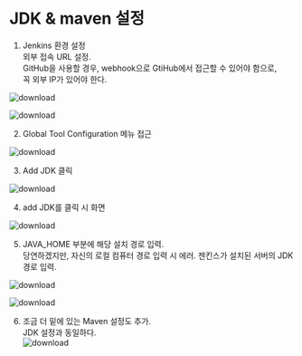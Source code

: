 # JDK & maven 설정
  
1. Jenkins 환경 설정  
   외부 접속 URL 설정.  
   GitHub을 사용할 경우, webhook으로 GtiHub에서 접근할 수 있어야 함으로,  
   꼭 외부 IP가 있어야 한다.   

  
![download](https://user-images.githubusercontent.com/24904435/112590780-baeed000-8e46-11eb-94c9-d21840d8b1cb.png)  
  
![download](https://user-images.githubusercontent.com/24904435/112590879-dc4fbc00-8e46-11eb-9454-e846ba269b18.png)
  
2. Global Tool Configuration 메뉴 접근  
  
![download](https://user-images.githubusercontent.com/24904435/112591278-7b74b380-8e47-11eb-907b-c052e7688162.png)  
  
3. Add JDK 클릭  
  
![download](https://user-images.githubusercontent.com/24904435/112591395-a2cb8080-8e47-11eb-9563-cd607964bbd6.png)  
  
4. add JDK를 클릭 시 화면  
  
![download](https://user-images.githubusercontent.com/24904435/112591489-c55d9980-8e47-11eb-9bf3-46c51c766279.png)  
  
5.  JAVA_HOME 부분에 해당 설치 경로 입력.  
    당연하겠지만, 자신의 로컬 컴퓨터 경로 입력 시 에러. 젠킨스가 설치된 서버의 JDK 경로 입력.  
  
![download](https://user-images.githubusercontent.com/24904435/112591678-0eade900-8e48-11eb-9b0e-b29156f3b3c8.png)  
  
![download](https://user-images.githubusercontent.com/24904435/112591767-3735e300-8e48-11eb-9b9a-9c7c3ec7a1cc.png)  
  
6. 조금 더 밑에 있는 Maven 설정도 추가.  
   JDK 설정과 동일하다.  
![download](https://user-images.githubusercontent.com/24904435/112591869-592f6580-8e48-11eb-833e-09e18d8c069b.png)  
  
   

